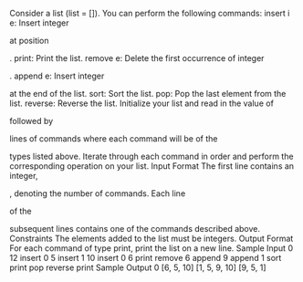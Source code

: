 Consider a list (list = []). You can perform the following commands: 
insert i e: Insert integer 

at position 

.
print: Print the list.
remove e: Delete the first occurrence of integer 

.
append e: Insert integer 

at the end of the list. 
sort: Sort the list.
pop: Pop the last element from the list.
reverse: Reverse the list.
Initialize your list and read in the value of 

followed by 

lines of commands where each command will be of the 

types listed above. Iterate through each command in order and perform the corresponding operation on your list.
Input Format
The first line contains an integer, 

, denoting the number of commands. 
Each line 

of the 

subsequent lines contains one of the commands described above.
Constraints
The elements added to the list must be integers.
Output Format
For each command of type print, print the list on a new line.
Sample Input 0
12
insert 0 5
insert 1 10
insert 0 6
print
remove 6
append 9
append 1
sort
print
pop
reverse
print
Sample Output 0
[6, 5, 10]
[1, 5, 9, 10]
[9, 5, 1]
